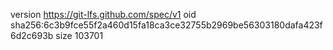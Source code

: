 version https://git-lfs.github.com/spec/v1
oid sha256:6c3b9fce55f2a460d15fa18ca3ce32755b2969be56303180dafa423f6d2c693b
size 103701
